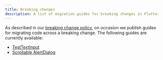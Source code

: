 ```yaml
---
title: Breaking changes
description: A list of migration guides for breaking changes in Flutter.
---
```


As described in our [breaking change policy][],
on occasion we publish guides for migrating code
across a breaking change. The following guides are
currently available:

* [TestTextInput](test-text-input)
* [Scrollable AlertDialog](/docs/release/breaking-changes/scrollable_alert_dialog)

[breaking change policy]: /docs/resources/compatibility
